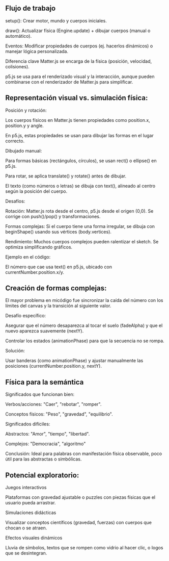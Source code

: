 ## Flujo de trabajo
setup(): Crear motor, mundo y cuerpos iniciales.

draw(): Actualizar física (Engine.update) + dibujar cuerpos (manual o automático).

Eventos: Modificar propiedades de cuerpos (ej. hacerlos dinámicos) o manejar lógica personalizada.

Diferencia clave
Matter.js se encarga de la física (posición, velocidad, colisiones).

p5.js se usa para el renderizado visual y la interacción, aunque pueden combinarse con el renderizador de Matter.js para simplificar.

## Representación visual vs. simulación física:
Posición y rotación:

Los cuerpos físicos en Matter.js tienen propiedades como position.x, position.y y angle.

En p5.js, estas propiedades se usan para dibujar las formas en el lugar correcto.

Dibujado manual:

Para formas básicas (rectángulos, círculos), se usan rect() o ellipse() en p5.js.

Para rotar, se aplica translate() y rotate() antes de dibujar.

El texto (como números o letras) se dibuja con text(), alineado al centro según la posición del cuerpo.

Desafíos:

Rotación: Matter.js rota desde el centro, p5.js desde el origen (0,0). Se corrige con push()/pop() y transformaciones.

Formas complejas: Si el cuerpo tiene una forma irregular, se dibuja con beginShape() usando sus vértices (body.vertices).

Rendimiento: Muchos cuerpos complejos pueden ralentizar el sketch. Se optimiza simplificando gráficos.

Ejemplo en el código:

El número que cae usa text() en p5.js, ubicado con currentNumber.position.x/y.


## Creación de formas complejas: 
El mayor problema en micódigo fue sincronizar la caída del número con los límites del canvas y la transición al siguiente valor.

Desafío específico:

Asegurar que el número desaparezca al tocar el suelo (fadeAlpha) y que el nuevo aparezca suavemente (nextY).

Controlar los estados (animationPhase) para que la secuencia no se rompa.

Solución:

Usar banderas (como animationPhase) y ajustar manualmente las posiciones (currentNumber.position.y, nextY).

##  Física para la semántica
Significados que funcionan bien:

Verbos/acciones: "Caer", "rebotar", "romper".

Conceptos físicos: "Peso", "gravedad", "equilibrio".

Significados difíciles:

Abstractos: "Amor", "tiempo", "libertad".

Complejos: "Democracia", "algoritmo" 

Conclusión:
Ideal para palabras con manifestación física observable, poco útil para las abstractas o simbólicas.

## Potencial exploratorio:
Juegos interactivos

Plataformas con gravedad ajustable o puzzles con piezas físicas que el usuario pueda arrastrar.

Simulaciones didácticas

Visualizar conceptos científicos (gravedad, fuerzas) con cuerpos que chocan o se atraen.

Efectos visuales dinámicos

Lluvia de símbolos, textos que se rompen como vidrio al hacer clic, o logos que se desintegran.
